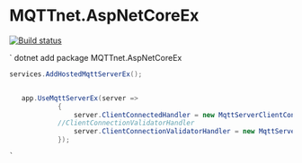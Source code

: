 # MQTTnet.AspNetCoreEx


[![Build status](https://ci.appveyor.com/api/projects/status/5hjxcfsvhhm3cebw?svg=true)](https://ci.appveyor.com/project/MaiKeBing/mqttnet-aspnetcoreex)

` dotnet add package MQTTnet.AspNetCoreEx 

```c#
services.AddHostedMqttServerEx();


   app.UseMqttServerEx(server =>
            {
                server.ClientConnectedHandler = new MqttServerClientConnectedHandlerDelegate(args => mqttEventsHandler.Server_ClientConnected(server, args));
            //ClientConnectionValidatorHandler 
                server.ClientConnectionValidatorHandler = new MqttServerClientConnectionValidatorHandlerDelegate(args => mqttEventsHandler.Server_ClientConnectionValidator(server, args));
            });

`
```


